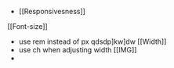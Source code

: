 - [[Responsivesness]]

 [[Font-size]]
- use rem instead of px
 qdsdp]kw]dw
[[Width]]
- use ch when adjusting width 
[[IMG]]
- 
